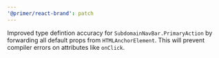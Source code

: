 ```yaml
---
'@primer/react-brand': patch
---
```


Improved type defintion accuracy for `SubdomainNavBar.PrimaryAction` by forwarding all default props from `HTMLAnchorElement`. This will prevent compiler errors on attributes like `onClick`.
